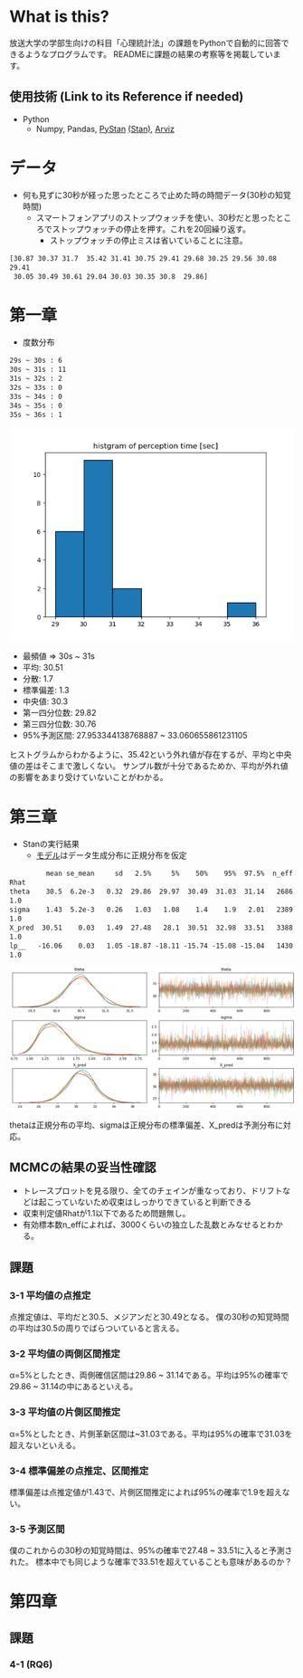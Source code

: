 # What is this?

放送大学の学部生向けの科目「心理統計法」の課題をPythonで自動的に回答できるようなプログラムです。
READMEに課題の結果の考察等を掲載しています。

## 使用技術 (Link to its Reference if needed)

- Python
  - Numpy, Pandas, [PyStan](https://pystan.readthedocs.io/en/latest/api.html) [(Stan)](https://stan-ja.github.io/gh-pages-html/), [Arviz](https://arviz-devs.github.io/arviz/api/index.html)

# データ
- 何も見ずに30秒が経った思ったところで止めた時の時間データ(30秒の知覚時間)
  - スマートフォンアプリのストップウォッチを使い、30秒だと思ったところでストップウォッチの停止を押す。これを20回繰り返す。
    - ストップウォッチの停止ミスは省いていることに注意。

```
[30.87 30.37 31.7  35.42 31.41 30.75 29.41 29.68 30.25 29.56 30.08 29.41
 30.05 30.49 30.61 29.04 30.03 30.35 30.8  29.86]
```

# 第一章
- 度数分布
```
29s ~ 30s : 6
30s ~ 31s : 11
31s ~ 32s : 2
32s ~ 33s : 0
33s ~ 34s : 0
34s ~ 35s : 0
35s ~ 36s : 1
```
![histgram](https://github.com/konabe/openUnivPsyStat/blob/master/img/Figure_1.png?raw=true)

- 最頻値 => 30s ~ 31s
- 平均: 30.51
- 分散: 1.7
- 標準偏差: 1.3
- 中央値: 30.3
- 第一四分位数: 29.82
- 第三四分位数: 30.76
- 95%予測区間: 27.953344138768887 ~ 33.060655861231105

ヒストグラムからわかるように、35.42という外れ値が存在するが、平均と中央値の差はそこまで激しくない。
サンプル数が十分であるためか、平均が外れ値の影響をあまり受けていないことがわかる。

# 第三章
- Stanの実行結果
  - [モデル](https://github.com/konabe/openUnivPsyStat/blob/master/model.stan)はデータ生成分布に正規分布を仮定
```
         mean se_mean     sd   2.5%     5%    50%    95%  97.5%  n_eff   Rhat
theta    30.5  6.2e-3   0.32  29.86  29.97  30.49  31.03  31.14   2686    1.0
sigma    1.43  5.2e-3   0.26   1.03   1.08    1.4    1.9   2.01   2389    1.0
X_pred  30.51    0.03   1.49  27.48   28.1  30.51  32.98  33.51   3388    1.0
lp__   -16.06    0.03   1.05 -18.87 -18.11 -15.74 -15.08 -15.04   1430    1.0
```
![result](https://github.com/konabe/openUnivPsyStat/blob/master/img/Figure_2.png?raw=true)

thetaは正規分布の平均、sigmaは正規分布の標準偏差、X_predは予測分布に対応。

## MCMCの結果の妥当性確認
- トレースプロットを見る限り、全てのチェインが重なっており、ドリフトなどは起こっていないため収束はしっかりできていると判断できる
- 収束判定値Rhatが1.1以下であるため問題無し。
- 有効標本数n_effによれば、3000くらいの独立した乱数とみなせるとわかる。

## 課題
### 3-1 平均値の点推定

点推定値は、平均だと30.5、メジアンだと30.49となる。
僕の30秒の知覚時間の平均は30.5の周りでばらついていると言える。

### 3-2 平均値の両側区間推定

α=5%としたとき、両側確信区間は29.86 ~ 31.14である。平均は95%の確率で29.86 ~ 31.14の中にあるといえる。

### 3-3 平均値の片側区間推定

α=5%としたとき、片側革新区間は~31.03である。平均は95%の確率で31.03を超えないといえる。

### 3-4 標準偏差の点推定、区間推定

標準偏差は点推定値が1.43で、片側区間推定によれば95%の確率で1.9を超えない。

### 3-5 予測区間

僕のこれからの30秒の知覚時間は、95%の確率で27.48 ~ 33.51に入ると予測された。
標本中でも同じような確率で33.51を超えていることも意味があるのか？

# 第四章
## 課題
### 4-1 (RQ6)
